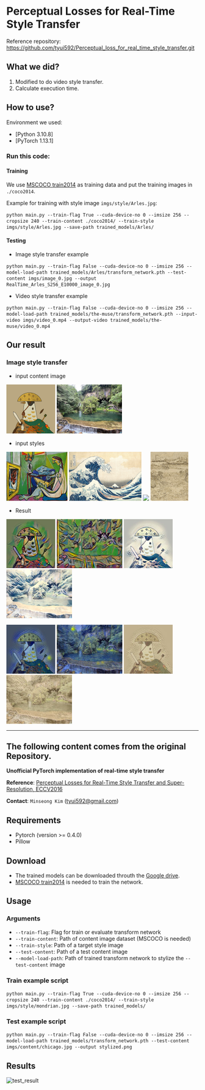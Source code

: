 # Perceptual Losses for Real-Time Style Transfer

Reference repository: https://github.com/tyui592/Perceptual_loss_for_real_time_style_transfer.git

## What we did?
1. Modified to do video style transfer.
2. Calculate execution time.

## How to use?

Environment we used:
- [Python 3.10.8]
- [PyTorch 1.13.1]

### Run this code:

#### Training

We use [MSCOCO train2014](http://cocodataset.org/#download) as training data and put the training images in `./coco2014`.

Example for training with style image `imgs/style/Arles.jpg`:
```
python main.py --train-flag True --cuda-device-no 0 --imsize 256 --cropsize 240 --train-content ./coco2014/ --train-style imgs/style/Arles.jpg --save-path trained_models/Arles/
```

#### Testing
- Image style transfer example

```
python main.py --train-flag False --cuda-device-no 0 --imsize 256 --model-load-path trained_models/Arles/transform_network.pth --test-content imgs/image_0.jpg --output RealTime_Arles_S256_E10000_image_0.jpg
```
- Video style transfer example

```
python main.py --train-flag False --cuda-device-no 0 --imsize 256 --model-load-path trained_models/the-muse/transform_network.pth --input-video imgs/video_0.mp4 --output-video trained_models/the-muse/video_0.mp4
```

## Our result

### Image style transfer
- input content image

<img src ="imgs\image_0.jpg" height="128px"/> <img src ="imgs\image_1.jpg" height="128px"/>

- input styles

<img src ="imgs\style\the-muse.jpg" height="128px" /> <img src ="imgs\style\Under-the-Wave-off-Kanagawa.jpg" height="128px" /> <img src ="imgs\style\starry_night.jpg" height="128px" /> <img src ="imgs\style\Arles.jpg" height="128px" />

- Result

<img src ="Result\RealTime_the-muse_S256_E10000_chicken.jpg" height="128px" /> <img src ="Result\RealTime_the-muse_S256_E10000_image_1.png" height="128px" /> <img src ="Result\RealTime_wave_S256_E10000_chicken.jpg" height="128px" /> <img src ="Result\RealTime_wave_S256_E10000_image_1.png" height="128px" /> 

<img src ="Result\RealTime_night_S256_E10000_chicken.jpg" height="128px" /> <img src ="Result\RealTime_night_S256_E10000_image_1.jpg" height="128px" /> <img src ="Result\RealTime_Arles_S256_E10000_image_0.jpg" height="128px" /> <img src ="Result\RealTime_Arles_S256_E10000_image_1.jpg" height="128px" /> 

---

## The following content comes from the original Repository.
<!-- --- -->
**Unofficial PyTorch implementation of real-time style transfer**

**Reference**: [Perceptual Losses for Real-Time Style Transfer and Super-Resolution, ECCV2016](https://arxiv.org/abs/1603.08155)

**Contact**: `Minseong Kim` (tyui592@gmail.com)

Requirements
--
* Pytorch (version >= 0.4.0)
* Pillow

Download
--
* The trained models can be downloaded throuth the [Google drive](https://drive.google.com/drive/folders/1_FjrtNgVGgstMFRIY6K_Fp3w1K96Zpn5?usp=sharing).
* [MSCOCO train2014](http://cocodataset.org/#download) is needed to train the network.

Usage
--

### Arguments

* `--train-flag`: Flag for train or evaluate transform network
* `--train-content`: Path of content image dataset (MSCOCO is needed)
* `--train-style`: Path of a target style image 
* `--test-content`: Path of a test content image
* `--model-load-path`: Path of trained transform network to stylize the `--test-content` image

### Train example script

```
python main.py --train-flag True --cuda-device-no 0 --imsize 256 --cropsize 240 --train-content ./coco2014/ --train-style imgs/style/mondrian.jpg --save-path trained_models/
```

### Test example script

```
python main.py --train-flag False --cuda-device-no 0 --imsize 256 --model-load-path trained_models/transform_network.pth --test-content imgs/content/chicago.jpg --output stylized.png
```

Results
--


![test_result](https://github.com/tyui592/Perceptual_loss_for_real_time_style_transfer/blob/master/imgs/figure1.png)

